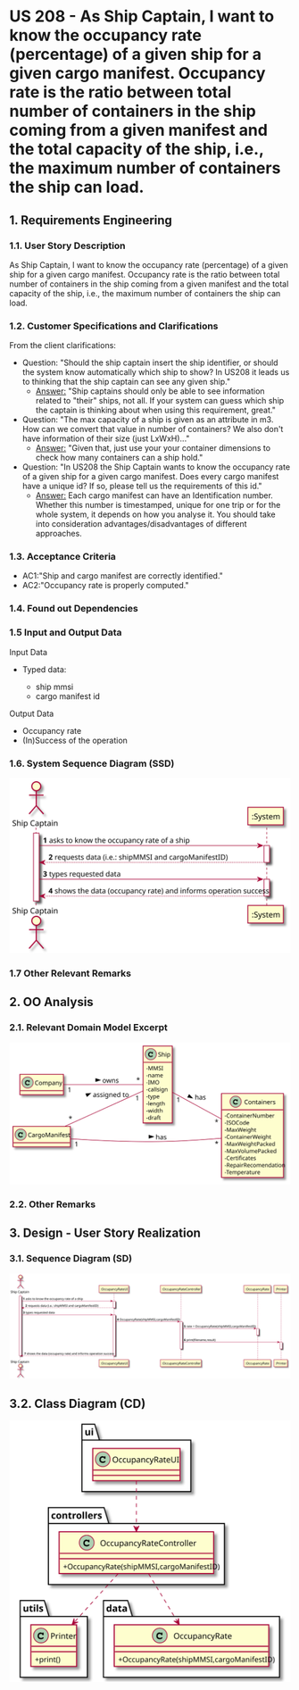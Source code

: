 # US 208 - As Ship Captain, I want to know the occupancy rate (percentage) of a given ship for a given cargo manifest. Occupancy rate is the ratio between total number of containers in the ship coming from a given manifest and the total capacity of the ship, i.e., the maximum number of containers the ship can load.

## 1. Requirements Engineering

### 1.1. User Story Description

As Ship Captain, I want to know the occupancy rate (percentage) of a given ship for a given cargo manifest. Occupancy rate is the ratio between total number of containers in the ship coming from a given manifest and the total capacity of the ship, i.e., the maximum number of containers the ship can load.

### 1.2. Customer Specifications and Clarifications


From the client clarifications:

* Question: "Should the ship captain insert the ship identifier, or should the system know automatically which ship to show? In US208 it leads us to thinking that the ship captain can see any given ship."
	* [Answer:](https://moodle.isep.ipp.pt/mod/forum/discuss.php?d=12253) "Ship captains should only be able to see information related to "their" ships, not all. If your system can guess which ship the captain is thinking about when using this requirement, great."
* Question: "The max capacity of a ship is given as an attribute in m3.  How can we convert that value in number of containers? We also don't have information of their size (just LxWxH)..."
	* [Answer:](https://moodle.isep.ipp.pt/mod/forum/discuss.php?d=12248) "Given that, just use your your container dimensions to check how many containers can a ship hold."
* Question: "In US208 the Ship Captain wants to know the occupancy rate of a given ship for a given cargo manifest. Does every cargo manifest have a unique id? If so, please tell us the requirements of this id."
	* [Answer:](https://moodle.isep.ipp.pt/mod/forum/discuss.php?d=12116) Each cargo manifest can have an Identification number. Whether this number is timestamped, unique for one trip or for the whole system, it depends on how you analyse it. You should take into consideration advantages/disadvantages of different approaches.

### 1.3. Acceptance Criteria


* AC1:"Ship and cargo manifest are correctly identified."
* AC2:"Occupancy rate is properly computed."

### 1.4. Found out Dependencies


### 1.5 Input and Output Data


Input Data

* Typed data:
  	
	* ship mmsi
	* cargo manifest id

Output Data

* Occupancy rate
* (In)Success of the operation


### 1.6. System Sequence Diagram (SSD)


![US208-SSD](US208_SSD.svg)


### 1.7 Other Relevant Remarks




## 2. OO Analysis

### 2.1. Relevant Domain Model Excerpt

![US208-MD](US208_DM.svg)

### 2.2. Other Remarks




## 3. Design - User Story Realization

### 3.1. Sequence Diagram (SD)


![US208-SD](US208_SD.svg)

## 3.2. Class Diagram (CD)


![US208-CD](US208_CD.svg)
